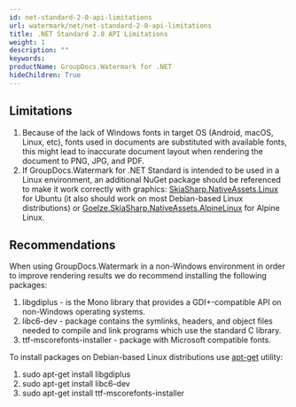 ```yaml
---
id: net-standard-2-0-api-limitations
url: watermark/net/net-standard-2-0-api-limitations
title: .NET Standard 2.0 API Limitations
weight: 1
description: ""
keywords: 
productName: GroupDocs.Watermark for .NET
hideChildren: True
---
```

## Limitations

1. Because of the lack of Windows fonts in target OS (Android, macOS, Linux, etc), fonts used in documents are substituted with available fonts, this might lead to inaccurate document layout when rendering the document to PNG, JPG, and PDF.
2. If GroupDocs.Watermark for .NET Standard is intended to be used in a Linux environment, an additional NuGet package should be referenced to make it work correctly with graphics: [SkiaSharp.NativeAssets.Linux](https://www.nuget.org/packages/SkiaSharp.NativeAssets.Linux) for Ubuntu (it also should work on most Debian-based Linux distributions) or [Goelze.SkiaSharp.NativeAssets.AlpineLinux](https://www.nuget.org/packages/Goelze.SkiaSharp.NativeAssets.AlpineLinux) for Alpine Linux.

## Recommendations

When using GroupDocs.Watermark in a non-Windows environment in order to improve rendering results we do recommend installing the following packages:

1. libgdiplus - is the Mono library that provides a GDI+-compatible API on non-Windows operating systems.
2. libc6-dev - package contains the symlinks, headers, and object files needed to compile and link programs which use the standard C library.
3. ttf-mscorefonts-installer - package with Microsoft compatible fonts.

To install packages on Debian-based Linux distributions use [apt-get](https://wiki.debian.org/apt-get) utility:

1. sudo apt-get install libgdiplus
2. sudo apt-get install libc6-dev
3. sudo apt-get install ttf-mscorefonts-installer

